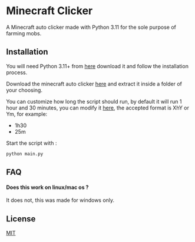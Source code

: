 
# Minecraft Clicker

A Minecraft auto clicker made with Python 3.11 for the sole purpose of farming mobs.

## Installation
You will need Python 3.11+ from [here](https://www.python.org/downloads/) download it and follow the installation process.


Download the minecraft auto clicker [here](https://github.com/Danycm1/Minecraft_clicker/archive/refs/heads/main.zip) and extract it inside a folder of your choosing.

You can customize how long the script should run, by default it will run 1 hour and 30 minutes, you can modify it [here](https://github.com/Danycm1/Minecraft_clicker/blob/main/main.py#L8), the accepted format is XhY or Ym, for example:

- 1h30
- 25m

Start the script with :
```bash
python main.py
```
## FAQ

#### Does this work on linux/mac os ?

It does not, this was made for windows only.

## License

[MIT](https://choosealicense.com/licenses/mit/)

